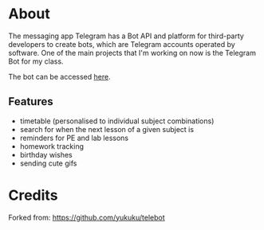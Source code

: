 # About

The messaging app Telegram has a Bot API and platform for third-party developers to create bots, which are Telegram accounts operated by software. One of the main projects that I'm working on now is the Telegram Bot for my class.

The bot can be accessed [here](https://telegram.me/threeoheight_bot).


## Features

- timetable (personalised to individual subject combinations)
- search for when the next lesson of a given subject is
- reminders for PE and lab lessons
- homework tracking
- birthday wishes
- sending cute gifs

# Credits

Forked from: https://github.com/yukuku/telebot